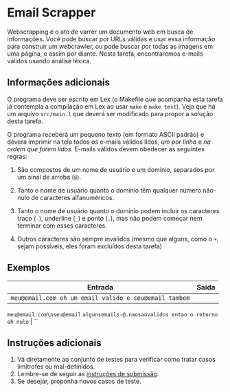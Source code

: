 # Email Scrapper

Webscrapping é o ato de varrer um documento web em busca de informações. Você
pode buscar por URLs válidas e usar essa informação para construir um
webcrawler, ou pode buscar por todas as imagens em uma página, e assim por
diante. Nesta tarefa, encontraremos e-mails válidos usando análise léxica.

## Informações adicionais
O programa deve ser escrito em Lex (o Makefile que acompanha esta tarefa já
contempla a compilação em Lex ao usar `make` e `make test`). Veja que há um
arquivo `src/main.l` que deverá ser modificado para propor a solução desta
tarefa.

O programa receberá um pequeno texto (em formato ASCII padrão) e deverá imprimir
na tela todos os e-mails válidos lidos, *um por linha* e *na ordem que forem
lidos*. E-mails válidos devem obedecer às seguintes regras:

1. São compostos de um nome de usuário e um domínio, separados por um sinal de
   arroba (`@`).

1. Tanto o nome de usuário quanto o domínio têm qualquer número não-nulo de
   caracteres alfanuméricos.

1. Tanto o nome de usuário quanto o domínio podem incluir os caracteres traço
   (`-`), underline (`_`) e ponto (`.`), mas não podem começar nem terminar com
   esses caracteres.

1. Outros caracteres são sempre inválidos (mesmo que alguns, como o `+`, sejam
   possíveis, eles foram excluídos desta tarefa)

## Exemplos

Entrada | Saida
------- | -----
`meu@email.com eh um email valido e seu@email tambem` |
`meu@email.com\nseu@email`
`algunsemails-@.naosaovalidos entao o retorno eh nulo` | ``


## Instruções adicionais

1. Vá diretamente ao conjunto de testes para verificar como tratar casos
   limítrofes ou mal-definidos.
1. Lembre-se de seguir as [instruções de submissão](docs/instrucoes.md).
1. Se desejar, proponha novos casos de teste.

